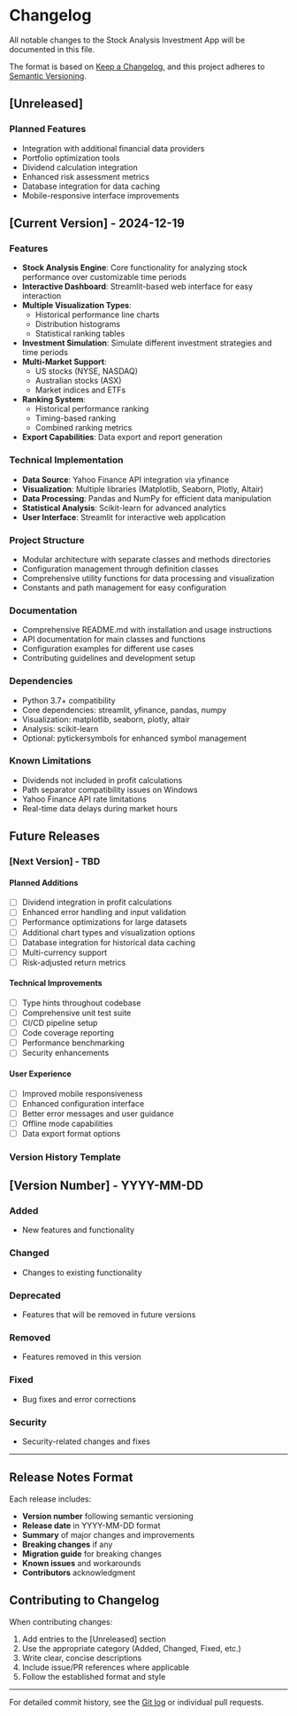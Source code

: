 # Changelog

All notable changes to the Stock Analysis Investment App will be documented in this file.

The format is based on [Keep a Changelog](https://keepachangelog.com/en/1.0.0/),
and this project adheres to [Semantic Versioning](https://semver.org/spec/v2.0.0.html).

## [Unreleased]

### Planned Features
- Integration with additional financial data providers
- Portfolio optimization tools
- Dividend calculation integration
- Enhanced risk assessment metrics
- Database integration for data caching
- Mobile-responsive interface improvements

## [Current Version] - 2024-12-19

### Features
- **Stock Analysis Engine**: Core functionality for analyzing stock performance over customizable time periods
- **Interactive Dashboard**: Streamlit-based web interface for easy interaction
- **Multiple Visualization Types**: 
  - Historical performance line charts
  - Distribution histograms
  - Statistical ranking tables
- **Investment Simulation**: Simulate different investment strategies and time periods
- **Multi-Market Support**: 
  - US stocks (NYSE, NASDAQ)
  - Australian stocks (ASX)
  - Market indices and ETFs
- **Ranking System**: 
  - Historical performance ranking
  - Timing-based ranking
  - Combined ranking metrics
- **Export Capabilities**: Data export and report generation

### Technical Implementation
- **Data Source**: Yahoo Finance API integration via yfinance
- **Visualization**: Multiple libraries (Matplotlib, Seaborn, Plotly, Altair)
- **Data Processing**: Pandas and NumPy for efficient data manipulation
- **Statistical Analysis**: Scikit-learn for advanced analytics
- **User Interface**: Streamlit for interactive web application

### Project Structure
- Modular architecture with separate classes and methods directories
- Configuration management through definition classes
- Comprehensive utility functions for data processing and visualization
- Constants and path management for easy configuration

### Documentation
- Comprehensive README.md with installation and usage instructions
- API documentation for main classes and functions
- Configuration examples for different use cases
- Contributing guidelines and development setup

### Dependencies
- Python 3.7+ compatibility
- Core dependencies: streamlit, yfinance, pandas, numpy
- Visualization: matplotlib, seaborn, plotly, altair
- Analysis: scikit-learn
- Optional: pytickersymbols for enhanced symbol management

### Known Limitations
- Dividends not included in profit calculations
- Path separator compatibility issues on Windows
- Yahoo Finance API rate limitations
- Real-time data delays during market hours

## Future Releases

### [Next Version] - TBD

#### Planned Additions
- [ ] Dividend integration in profit calculations
- [ ] Enhanced error handling and input validation
- [ ] Performance optimizations for large datasets
- [ ] Additional chart types and visualization options
- [ ] Database integration for historical data caching
- [ ] Multi-currency support
- [ ] Risk-adjusted return metrics

#### Technical Improvements
- [ ] Type hints throughout codebase
- [ ] Comprehensive unit test suite
- [ ] CI/CD pipeline setup
- [ ] Code coverage reporting
- [ ] Performance benchmarking
- [ ] Security enhancements

#### User Experience
- [ ] Improved mobile responsiveness
- [ ] Enhanced configuration interface
- [ ] Better error messages and user guidance
- [ ] Offline mode capabilities
- [ ] Data export format options

### Version History Template

## [Version Number] - YYYY-MM-DD

### Added
- New features and functionality

### Changed
- Changes to existing functionality

### Deprecated
- Features that will be removed in future versions

### Removed
- Features removed in this version

### Fixed
- Bug fixes and error corrections

### Security
- Security-related changes and fixes

---

## Release Notes Format

Each release includes:
- **Version number** following semantic versioning
- **Release date** in YYYY-MM-DD format
- **Summary** of major changes and improvements
- **Breaking changes** if any
- **Migration guide** for breaking changes
- **Known issues** and workarounds
- **Contributors** acknowledgment

## Contributing to Changelog

When contributing changes:
1. Add entries to the [Unreleased] section
2. Use the appropriate category (Added, Changed, Fixed, etc.)
3. Write clear, concise descriptions
4. Include issue/PR references where applicable
5. Follow the established format and style

---

For detailed commit history, see the [Git log](../../commits) or individual pull requests.
